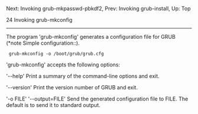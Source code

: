Next: Invoking grub-mkpasswd-pbkdf2,  Prev: Invoking grub-install,  Up: Top

24 Invoking grub-mkconfig
*************************

The program 'grub-mkconfig' generates a configuration file for GRUB
(*note Simple configuration::).

     grub-mkconfig -o /boot/grub/grub.cfg

   'grub-mkconfig' accepts the following options:

'--help'
     Print a summary of the command-line options and exit.

'--version'
     Print the version number of GRUB and exit.

'-o FILE'
'--output=FILE'
     Send the generated configuration file to FILE.  The default is to
     send it to standard output.

